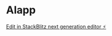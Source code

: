 # AIapp

[Edit in StackBlitz next generation editor ⚡️](https://stackblitz.com/~/github.com/Ybranco/AIapp)